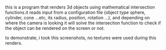 this is a program that renders 3d objects using mathematical intersection functions.it reads input from a configuration file (object type sphere, cylinder, cone ...etc, its radius, position, rotation ...), and depending on where the camera is looking it will solve the intersection function to check if the object can be rendered on the screen or not.

to demonstrate, i took this screenshots, no textures were used during this renders.
